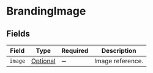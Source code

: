 # BrandingImage


## Fields

| Field                                                                 | Type                                                                  | Required                                                              | Description                                                           |
| --------------------------------------------------------------------- | --------------------------------------------------------------------- | --------------------------------------------------------------------- | --------------------------------------------------------------------- |
| `image`                                                               | [Optional<ImageReference>](../../models/components/ImageReference.md) | :heavy_minus_sign:                                                    | Image reference.                                                      |